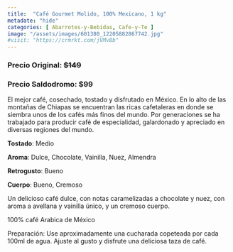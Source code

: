 ```yaml
---
title:  "Café Gourmet Molido, 100% Mexicano, 1 kg"
metadate: "hide"
categories: [ Abarrotes-y-Bebidas, Cafe-y-Te ]
image: "/assets/images/601380_12205882867742.jpg"
#visit: "https://crmrkt.com/jVMvBb"
---
```


### Precio Original:  ~~$149~~
### Precio Saldodromo:  $99

El mejor café, cosechado, tostado y disfrutado en México. En lo alto de las montañas de Chiapas se encuentran las ricas cafetaleras en donde se siembra unos de los cafés más finos del mundo. Por generaciones se ha trabajado para producir café de especialidad, galardonado y apreciado en diversas regiones del mundo.

**Tostado**: Medio 

**Aroma**: Dulce, Chocolate, Vainilla, Nuez, Almendra

**Retrogusto**: Bueno

**Cuerpo**: Bueno, Cremoso

Un delicioso café dulce, con notas caramelizadas a chocolate y nuez, con aroma a avellana y vainilla único, y un cremoso cuerpo.  

100% café Arabica de México

Preparación:
Use aproximadamente una cucharada copeteada por cada 100ml de agua. Ajuste al gusto y disfrute una deliciosa taza de café.
